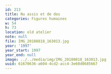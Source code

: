 ```yaml
---
id: 213
title: Nu assis et de dos
categories: Figures humaines
w: 54
h: 73
location: old atelier
note: null
file: IMG_20180818_163013.jpg
year: '1997'
year_start: 1997
year_end: null
image: ../../media/img/IMG_20180818_163013.jpg
uuid: 61670636-a604-4cd2-acc4-3e60d0685667
---
```


